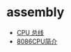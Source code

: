 # assembly

- [CPU 总线](https://www.cnblogs.com/yilang/p/11005532.html)
- [8086CPU简介](https://www.cnblogs.com/BoyXiao/archive/2010/11/20/1882716.html)